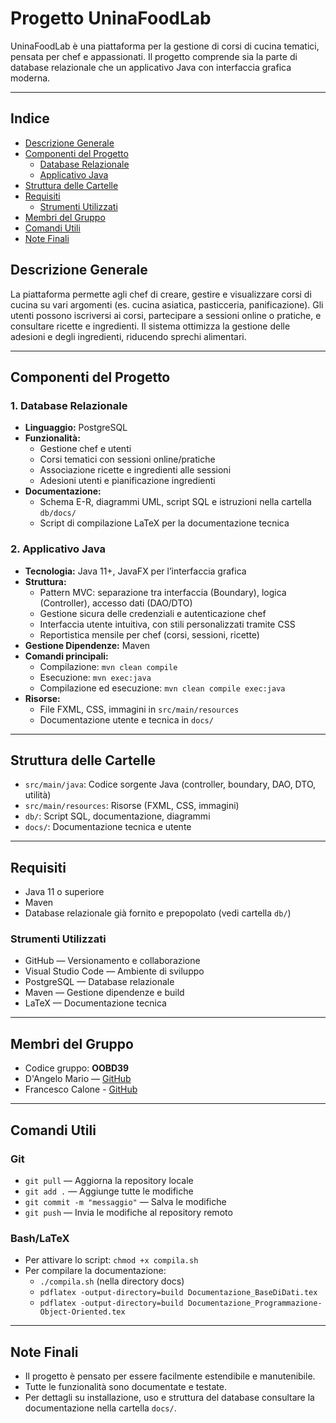 # Progetto UninaFoodLab

UninaFoodLab è una piattaforma per la gestione di corsi di cucina tematici, pensata per chef e appassionati. Il progetto comprende sia la parte di database relazionale che un applicativo Java con interfaccia grafica moderna.

---

## Indice

- [Descrizione Generale](#descrizione-generale)
- [Componenti del Progetto](#componenti-del-progetto)
  - [Database Relazionale](#1-database-relazionale)
  - [Applicativo Java](#2-applicativo-java)
- [Struttura delle Cartelle](#struttura-delle-cartelle)
- [Requisiti](#requisiti)
  - [Strumenti Utilizzati](#strumenti-utilizzati)
- [Membri del Gruppo](#membri-del-gruppo)
- [Comandi Utili](#comandi-utili)
- [Note Finali](#note-finali)

## Descrizione Generale

La piattaforma permette agli chef di creare, gestire e visualizzare corsi di cucina su vari argomenti (es. cucina asiatica, pasticceria, panificazione). Gli utenti possono iscriversi ai corsi, partecipare a sessioni online o pratiche, e consultare ricette e ingredienti. Il sistema ottimizza la gestione delle adesioni e degli ingredienti, riducendo sprechi alimentari.

---

## Componenti del Progetto

### 1. Database Relazionale
- **Linguaggio:** PostgreSQL
- **Funzionalità:**
  - Gestione chef e utenti
  - Corsi tematici con sessioni online/pratiche
  - Associazione ricette e ingredienti alle sessioni
  - Adesioni utenti e pianificazione ingredienti
- **Documentazione:**
  - Schema E-R, diagrammi UML, script SQL e istruzioni nella cartella `db/docs/`
  - Script di compilazione LaTeX per la documentazione tecnica

### 2. Applicativo Java
- **Tecnologia:** Java 11+, JavaFX per l’interfaccia grafica
- **Struttura:**
  - Pattern MVC: separazione tra interfaccia (Boundary), logica (Controller), accesso dati (DAO/DTO)
  - Gestione sicura delle credenziali e autenticazione chef
  - Interfaccia utente intuitiva, con stili personalizzati tramite CSS
  - Reportistica mensile per chef (corsi, sessioni, ricette)
- **Gestione Dipendenze:** Maven
- **Comandi principali:**
  - Compilazione: `mvn clean compile`
  - Esecuzione: `mvn exec:java`
  - Compilazione ed esecuzione: `mvn clean compile exec:java`
- **Risorse:**
  - File FXML, CSS, immagini in `src/main/resources`
  - Documentazione utente e tecnica in `docs/`

---

## Struttura delle Cartelle

- `src/main/java`: Codice sorgente Java (controller, boundary, DAO, DTO, utilità)
- `src/main/resources`: Risorse (FXML, CSS, immagini)
- `db/`: Script SQL, documentazione, diagrammi
- `docs/`: Documentazione tecnica e utente

---

## Requisiti

- Java 11 o superiore
- Maven
- Database relazionale già fornito e prepopolato (vedi cartella `db/`)

### Strumenti Utilizzati

- GitHub — Versionamento e collaborazione
- Visual Studio Code — Ambiente di sviluppo
- PostgreSQL — Database relazionale
- Maven — Gestione dipendenze e build
- LaTeX — Documentazione tecnica

---

## Membri del Gruppo

- Codice gruppo: **OOBD39**
- D'Angelo Mario — [GitHub](https://github.com/Aldref27)
- Francesco Calone - [GitHub](https://github.com/FrancescoCalone)


---

## Comandi Utili

### Git
- `git pull` — Aggiorna la repository locale
- `git add .` — Aggiunge tutte le modifiche
- `git commit -m "messaggio"` — Salva le modifiche
- `git push` — Invia le modifiche al repository remoto

### Bash/LaTeX
- Per attivare lo script: `chmod +x compila.sh`
- Per compilare la documentazione:
  - `./compila.sh` (nella directory docs)
  - `pdflatex -output-directory=build Documentazione_BaseDiDati.tex`
  - `pdflatex -output-directory=build Documentazione_Programmazione-Object-Oriented.tex`

---

## Note Finali

- Il progetto è pensato per essere facilmente estendibile e manutenibile.
- Tutte le funzionalità sono documentate e testate.
- Per dettagli su installazione, uso e struttura del database consultare la documentazione nella cartella `docs/`.